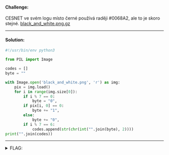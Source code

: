 #### Challenge:

CESNET ve svém logu místo černé používá raději #0068A2, ale to je skoro stejné. [black_and_white.png.gz](./black_and_white.png.gz ':ignore')

---

#### Solution:

```python
#!/usr/bin/env python3

from PIL import Image

codes = []
byte = ""

with Image.open('black_and_white.png', 'r') as img:
    pix = img.load()
    for i in range(img.size[0]):
        if i % 7 == 0:
            byte = "0",
        if pix[i, 0] == 0:
            byte += "1",
        else:
            byte += "0",
        if i % 7 == 6:
            codes.append(str(chr(int("".join(byte), 2))))
print("".join(codes))
```

---

<details><summary>FLAG:</summary>

```
flag{Matthew_Mullenweg-0371}
```

</details>
